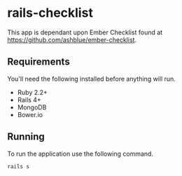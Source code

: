 # rails-checklist

This app is dependant upon Ember Checklist found at https://github.com/ashblue/ember-checklist.

## Requirements

You'll need the following installed before anything will run.

* Ruby 2.2+
* Rails 4+
* MongoDB
* Bower.io

## Running

To run the application use the following command.

`rails s`